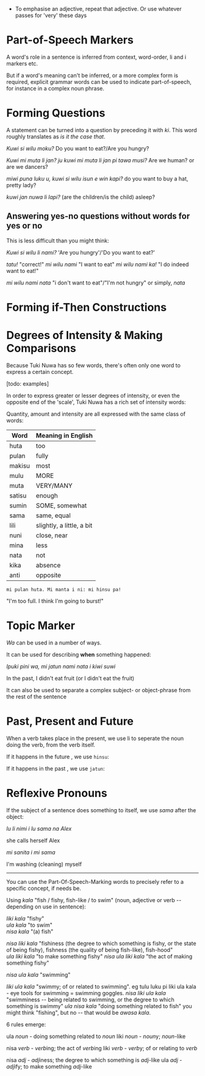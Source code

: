 * To emphasise an adjective, repeat that adjective. Or use whatever passes for 'very' these days


Part-of-Speech Markers
=============

A word's role in a sentence is inferred from context, word-order, li and i markers etc.

But if a word's meaning can't be inferred, or a more complex form is required, explicit grammar words can be used to indicate part-of-speech, for instance in a complex noun phrase.

Forming Questions
==========

A statement can be turned into a question by preceding it with *ki*. This word roughly translates as *is it the case that*.

*Kuwi si wilu moku?* Do you want to eat?/Are you hungry?

*Kuwi mi muta li jan? ju kuwi mi muta li jan pi tawa musi?* Are we human? or are we dancers?

*miwi puna luku u, kuwi si wilu isun e win kapi?* do you want to buy a hat, pretty lady?

*kuwi jan nuwa li lapi?* (are the children/is the child) asleep?


Answering yes-no questions without words for yes or no
------

This is less difficult than you might think:

*Kuwi si wilu li nami?* 'Are you hungry'/'Do you want to eat?'

*tatu!* "correct!"
*mi wilu nami* "I want to eat"
*mi wilu nami ka!* "I do indeed want to eat!"

*mi wilu nami nata* "i don't want to eat"/"I'm not hungry"
or simply,
*nata*


Forming if-Then Constructions
======


Degrees of Intensity & Making Comparisons
========

Because Tuki Nuwa has so few words, 
there's often only one word to express a certain concept.

[todo: examples]

In order to express greater or lesser degrees of intensity,
or even the opposite end of the 'scale',
Tuki Nuwa has a rich set of intensity words:

Quantity, amount and intensity are all expressed with the same class of words:

Word     | Meaning in English
---------|--------------
huta     | too
pulan    | fully
makisu   | most
mulu     | MORE
muta     | VERY/MANY
satisu   | enough
sumin    | SOME, somewhat
sama     | same, equal
lili     | slightly, a little, a bit
nuni     | close, near
mina     | less
nata     | not
kika     | absence
anti     | opposite

`mi pulan huta. Mi manta i ni: mi hinsu pa!`

"I'm too full. I think I'm going to burst!"

Topic Marker
===========

*Wa* can be used in a number of ways. 

It can be used for describing __when__ something happened:

*Ipuki pini wa, mi jatun nami nata i kiwi suwi*

In the past, I didn't eat fruit (or I didn't eat the fruit)

It can also be used to separate a complex subject- or object-phrase from the rest of the sentence

Past, Present and Future
======

When a verb takes place in the present, we use li to seperate the noun doing the verb, from the verb itself.

If it happens in the future , we use `hinsu`:

If it happens in the past , we use `jatun`:



Reflexive Pronouns
======

If the subject of a sentence does something to itself, we use *sama* after the object:

*lu li nimi i lu sama na Alex*

she calls herself Alex


*mi sanita i mi sama*

I'm washing (cleaning) myself


--------

You can use the Part-Of-Speech-Marking words to precisely refer to a specific concept, if needs be.

Using *kala* "fish / fishy, fish-like / to swim" (noun, adjective or verb -- depending on use in sentence):

*liki kala* "fishy"  
*ula kala* "to swim"  
*nisa kala* "(a) fish"  

*nisa liki kala* "fishiness (the degree to which something is fishy, or the state of being fishy), fishness (the quality of being fish-like), fish-hood"  
*ula liki kala* "to make something fishy"
*nisa ula liki kala* "the act of making something fishy"

*nisa ula kala* "swimming"

*liki ula kala* "swimmy; of or related to swimming". eg tulu luku pi liki ula kala - eye tools for swimming = swimming goggles.
*nisa liki ula kala* "swimminess -- being related to swimming, or the degree to which something is swimmy"
*ula nisa kala* "doing something related to fish" you might think "fishing", but no -- that would be *awasa kala*.

6 rules emerge:

ula  *noun* - doing something related to *noun*
liki *noun* - *noun*y; *noun*-like

nisa *verb* - *verb*ing; the act of *verb*ing
liki *verb* - *verb*y; of or relating to *verb*

nisa *adj* - *adj*iness; the degree to which something is *adj*-like
ula  *adj* - *adj*ify; to make something *adj*-like
